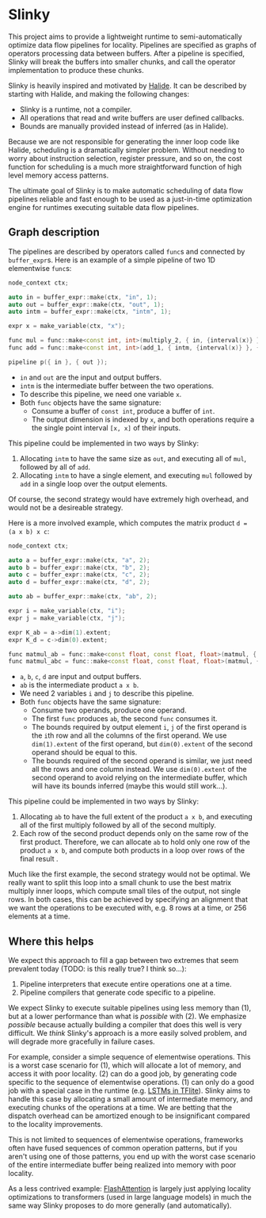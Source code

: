 # Slinky
This project aims to provide a lightweight runtime to semi-automatically optimize data flow pipelines for locality.
Pipelines are specified as graphs of operators processing data between buffers.
After a pipeline is specified, Slinky will break the buffers into smaller chunks, and call the operator implementation to produce these chunks.

Slinky is heavily inspired and motivated by [Halide](https://halide-lang.org).
It can be described by starting with Halide, and making the following changes:
- Slinky is a runtime, not a compiler.
- All operations that read and write buffers are user defined callbacks.
- Bounds are manually provided instead of inferred (as in Halide).

Because we are not responsible for generating the inner loop code like Halide, scheduling is a dramatically simpler problem.
Without needing to worry about instruction selection, register pressure, and so on, the cost function for scheduling is a much more straightforward function of high level memory access patterns.

The ultimate goal of Slinky is to make automatic scheduling of data flow pipelines reliable and fast enough to be used as a just-in-time optimization engine for runtimes executing suitable data flow pipelines.

## Graph description
The pipelines are described by operators called `func`s and connected by `buffer_expr`s.
Here is an example of a simple pipeline of two 1D elementwise `func`s:
```c++
node_context ctx;

auto in = buffer_expr::make(ctx, "in", 1);
auto out = buffer_expr::make(ctx, "out", 1);
auto intm = buffer_expr::make(ctx, "intm", 1);

expr x = make_variable(ctx, "x");

func mul = func::make<const int, int>(multiply_2, { in, {interval(x)} }, { intm, {x} });
func add = func::make<const int, int>(add_1, { intm, {interval(x)} }, { out, {x} });

pipeline p({ in }, { out });
```
- `in` and `out` are the input and output buffers.
- `intm` is the intermediate buffer between the two operations.
- To describe this pipeline, we need one variable `x`.
- Both `func` objects have the same signature:
	- Consume a buffer of `const int`, produce a buffer of `int`.
	- The output dimension is indexed by `x`, and both operations require a the single point interval `[x, x]` of their inputs.

This pipeline could be implemented in two ways by Slinky:
1. Allocating `intm` to have the same size as `out`, and executing all of `mul`, followed by all of `add`.
2. Allocating `intm` to have a single element, and executing `mul` followed by `add` in a single loop over the output elements.

Of course, the second strategy would have extremely high overhead, and would not be a desireable strategy.

Here is a more involved example, which computes the matrix product `d = (a x b) x c`:
```c++
node_context ctx;

auto a = buffer_expr::make(ctx, "a", 2);
auto b = buffer_expr::make(ctx, "b", 2);
auto c = buffer_expr::make(ctx, "c", 2);
auto d = buffer_expr::make(ctx, "d", 2);

auto ab = buffer_expr::make(ctx, "ab", 2);

expr i = make_variable(ctx, "i");
expr j = make_variable(ctx, "j");

expr K_ab = a->dim(1).extent;
expr K_d = c->dim(0).extent;

func matmul_ab = func::make<const float, const float, float>(matmul, { a, { interval(i), interval(0, K_ab) } }, { b, {interval(0, K_ab), interval(j)} }, { ab, {i, j} });
func matmul_abc = func::make<const float, const float, float>(matmul, { ab, { interval(i), interval(0, K_d) } }, { c, {interval(0, K_d), interval(j)} }, { d, {i, j} });
```
- `a`, `b`, `c`, `d` are input and output buffers.
- `ab` is the intermediate product `a x b`.
- We need 2 variables `i` and `j` to describe this pipeline.
- Both `func` objects have the same signature:
	- Consume two operands, produce one operand.
	- The first `func` produces `ab`, the second `func` consumes it.
	- The bounds required by output element `i`, `j` of the first operand is the `i`th row and all the columns of the first operand. We use `dim(1).extent` of the first operand, but `dim(0).extent` of the second operand should be equal to this.
	- The bounds required of the second operand is similar, we just need all the rows and one column instead. We use `dim(0).extent` of the second operand to avoid relying on the intermediate buffer, which will have its bounds inferred (maybe this would still work...).

This pipeline could be implemented in two ways by Slinky:
1. Allocating `ab` to have the full extent of the product `a x b`, and executing all of the first multiply followed by all of the second multiply.
2. Each row of the second product depends only on the same row of the first product. Therefore, we can allocate `ab` to hold only one row of the product `a x b`, and compute both products in a loop over rows of the final result	.

Much like the first example, the second strategy would not be optimal.
We really want to split this loop into a small chunk to use the best matrix multiply inner loops, which compute small tiles of the output, not single rows.
In both cases, this can be achieved by specifying an alignment that we want the operations to be executed with, e.g. 8 rows at a time, or 256 elements at a time.

## Where this helps
We expect this approach to fill a gap between two extremes that seem prevalent today (TODO: is this really true? I think so...):
1. Pipeline interpreters that execute entire operations one at a time.
2. Pipeline compilers that generate code specific to a pipeline.

We expect Slinky to execute suitable pipelines using less memory than (1), but at a lower performance than what is *possible* with (2).
We emphasize *possible* because actually building a compiler that does this well is very difficult.
We *think* Slinky's approach is a more easily solved problem, and will degrade more gracefully in failure cases.

For example, consider a simple sequence of elementwise operations.
This is a worst case scenario for (1), which will allocate a lot of memory, and access it with poor locality.
(2) can do a good job, by generating code specific to the sequence of elementwise operations.
(1) can only do a good job with a special case in the runtime (e.g. [LSTMs in TFlite](https://github.com/tensorflow/tensorflow/blob/master/tensorflow/lite/kernels/lstm.cc)).
Slinky aims to handle this case by allocating a small amount of intermediate memory, and executing chunks of the operations at a time.
We are betting that the dispatch overhead can be amortized enough to be insignificant compared to the locality improvements.

This is not limited to sequences of elementwise operations, frameworks often have fused sequences of common operation patterns, but if you aren't using one of those patterns, you end up with the worst case scenario of the entire intermediate buffer being realized into memory with poor locality.

As a less contrived example: [FlashAttention](https://arxiv.org/abs/2205.14135) is largely just applying locality optimizations to transformers (used in large language models) in much the same way Slinky proposes to do more generally (and automatically).
